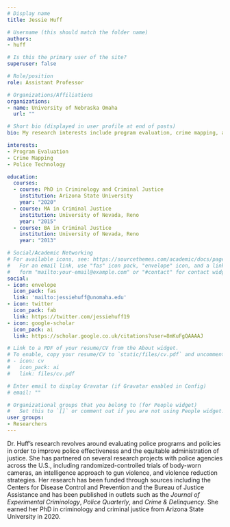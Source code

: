 ```yaml
---
# Display name
title: Jessie Huff

# Username (this should match the folder name)
authors:
- huff

# Is this the primary user of the site?
superuser: false

# Role/position
role: Assistant Professor

# Organizations/Affiliations
organizations:
- name: University of Nebraska Omaha
  url: ""

# Short bio (displayed in user profile at end of posts)
bio: My research interests include program evaluation, crime mapping, and police use of technology.

interests:
- Program Evaluation
- Crime Mapping
- Police Technology

education:
  courses:
  - course: PhD in Criminology and Criminal Justice
    institution: Arizona State University
    year: "2020"
  - course: MA in Criminal Justice
    institution: University of Nevada, Reno
    year: "2015"
  - course: BA in Criminal Justice
    institution: University of Nevada, Reno
    year: "2013"

# Social/Academic Networking
# For available icons, see: https://sourcethemes.com/academic/docs/page-builder/#icons
#   For an email link, use "fas" icon pack, "envelope" icon, and a link in the
#   form "mailto:your-email@example.com" or "#contact" for contact widget.
social:
- icon: envelope
  icon_pack: fas
  link: 'mailto:jessiehuff@unomaha.edu'
- icon: twitter
  icon_pack: fab
  link: https://twitter.com/jessiehuff19
- icon: google-scholar
  icon_pack: ai
  link: https://scholar.google.co.uk/citations?user=8mKuFgQAAAAJ

# Link to a PDF of your resume/CV from the About widget.
# To enable, copy your resume/CV to `static/files/cv.pdf` and uncomment the lines below.
# - icon: cv
#   icon_pack: ai
#   link: files/cv.pdf

# Enter email to display Gravatar (if Gravatar enabled in Config)
# email: ""

# Organizational groups that you belong to (for People widget)
#   Set this to `[]` or comment out if you are not using People widget.
user_groups:
- Researchers
---
```


Dr. Huff’s research revolves around evaluating police programs and policies in order to improve police effectiveness and the equitable administration of justice. She has partnered on several research projects with police agencies across the U.S., including randomized-controlled trials of body-worn cameras, an intelligence approach to gun violence, and violence reduction strategies. Her research has been funded through sources including the Centers for Disease Control and Prevention and the Bureau of Justice Assistance and has been published in outlets such as the *Journal of Experimental Criminology*, *Police Quarterly*, and *Crime & Delinquency*. She earned her PhD in criminology and criminal justice from Arizona State University in 2020.